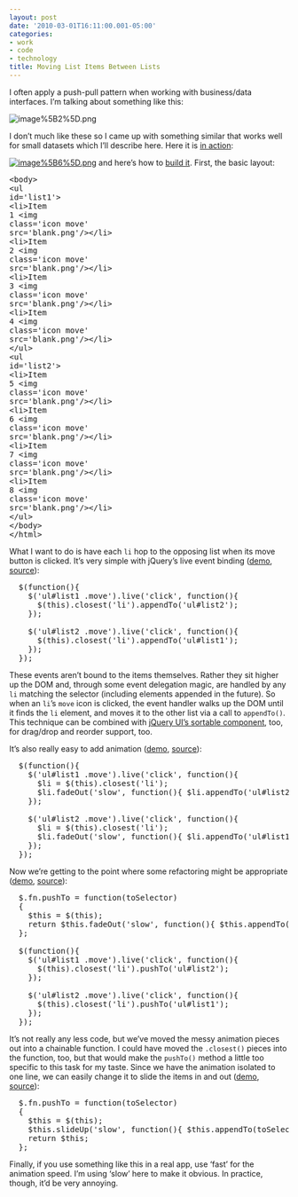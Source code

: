 ```yaml
---
layout: post
date: '2010-03-01T16:11:00.001-05:00'
categories:
- work
- code
- technology
title: Moving List Items Between Lists
---
```



I often apply a push-pull pattern when working with business/data interfaces. I’m talking about something like this:

![image%5B2%5D.png](image%5B2%5D.png) 

I don’t much like these so I came up with something similar that works well for small datasets which I’ll describe here. Here it is [in action](http://jsbin.com/ucoqi):

[![image%5B6%5D.png](image%5B6%5D.png)](http://jsbin.com/ucoqi) and here’s how to [build it](http://jsbin.com/ucoqi/edit). First, the basic layout:  <pre class="csharpcode"><span class="kwrd">&lt;</span><span class="html">body</span><span class="kwrd">&gt;</span>
  <span class="kwrd">&lt;</span><span class="html">ul</span> <span class="attr">id</span><span class="kwrd">='list1'</span><span class="kwrd">&gt;</span>
    <span class="kwrd">&lt;</span><span class="html">li</span><span class="kwrd">&gt;</span>Item 1 <span class="kwrd">&lt;</span><span class="html">img</span> <span class="attr">class</span><span class="kwrd">='icon move'</span> <span class="attr">src</span><span class="kwrd">='blank.png'</span><span class="kwrd">/&gt;&lt;/</span><span class="html">li</span><span class="kwrd">&gt;</span>
    <span class="kwrd">&lt;</span><span class="html">li</span><span class="kwrd">&gt;</span>Item 2 <span class="kwrd">&lt;</span><span class="html">img</span> <span class="attr">class</span><span class="kwrd">='icon move'</span> <span class="attr">src</span><span class="kwrd">='blank.png'</span><span class="kwrd">/&gt;&lt;/</span><span class="html">li</span><span class="kwrd">&gt;</span>
    <span class="kwrd">&lt;</span><span class="html">li</span><span class="kwrd">&gt;</span>Item 3 <span class="kwrd">&lt;</span><span class="html">img</span> <span class="attr">class</span><span class="kwrd">='icon move'</span> <span class="attr">src</span><span class="kwrd">='blank.png'</span><span class="kwrd">/&gt;&lt;/</span><span class="html">li</span><span class="kwrd">&gt;</span>
    <span class="kwrd">&lt;</span><span class="html">li</span><span class="kwrd">&gt;</span>Item 4 <span class="kwrd">&lt;</span><span class="html">img</span> <span class="attr">class</span><span class="kwrd">='icon move'</span> <span class="attr">src</span><span class="kwrd">='blank.png'</span><span class="kwrd">/&gt;&lt;/</span><span class="html">li</span><span class="kwrd">&gt;</span>
  <span class="kwrd">&lt;/</span><span class="html">ul</span><span class="kwrd">&gt;</span>
  <span class="kwrd">&lt;</span><span class="html">ul</span> <span class="attr">id</span><span class="kwrd">='list2'</span><span class="kwrd">&gt;</span>
    <span class="kwrd">&lt;</span><span class="html">li</span><span class="kwrd">&gt;</span>Item 5 <span class="kwrd">&lt;</span><span class="html">img</span> <span class="attr">class</span><span class="kwrd">='icon move'</span> <span class="attr">src</span><span class="kwrd">='blank.png'</span><span class="kwrd">/&gt;&lt;/</span><span class="html">li</span><span class="kwrd">&gt;</span>
    <span class="kwrd">&lt;</span><span class="html">li</span><span class="kwrd">&gt;</span>Item 6 <span class="kwrd">&lt;</span><span class="html">img</span> <span class="attr">class</span><span class="kwrd">='icon move'</span> <span class="attr">src</span><span class="kwrd">='blank.png'</span><span class="kwrd">/&gt;&lt;/</span><span class="html">li</span><span class="kwrd">&gt;</span>
    <span class="kwrd">&lt;</span><span class="html">li</span><span class="kwrd">&gt;</span>Item 7 <span class="kwrd">&lt;</span><span class="html">img</span> <span class="attr">class</span><span class="kwrd">='icon move'</span> <span class="attr">src</span><span class="kwrd">='blank.png'</span><span class="kwrd">/&gt;&lt;/</span><span class="html">li</span><span class="kwrd">&gt;</span>
    <span class="kwrd">&lt;</span><span class="html">li</span><span class="kwrd">&gt;</span>Item 8 <span class="kwrd">&lt;</span><span class="html">img</span> <span class="attr">class</span><span class="kwrd">='icon move'</span> <span class="attr">src</span><span class="kwrd">='blank.png'</span><span class="kwrd">/&gt;&lt;/</span><span class="html">li</span><span class="kwrd">&gt;</span>
  <span class="kwrd">&lt;/</span><span class="html">ul</span><span class="kwrd">&gt;</span>
  <span class="kwrd">&lt;/</span><span class="html">body</span><span class="kwrd">&gt;</span>
<span class="kwrd">&lt;/</span><span class="html">html</span><span class="kwrd">&gt;</span>​</pre>


What I want to do is have each <code>li</code> hop to the opposing list when its move button is clicked. It’s very simple with jQuery’s live event binding ([demo](http://jsbin.com/ucoqi/1), [source](http://jsbin.com/ucoqi/1/edit)):

<pre class="csharpcode">  $(<span class="kwrd">function</span>(){
    $(<span class="str">'ul#list1 .move'</span>).live(<span class="str">'click'</span>, <span class="kwrd">function</span>(){
      $(<span class="kwrd">this</span>).closest(<span class="str">'li'</span>).appendTo(<span class="str">'ul#list2'</span>);
    });
    
    $(<span class="str">'ul#list2 .move'</span>).live(<span class="str">'click'</span>, <span class="kwrd">function</span>(){
      $(<span class="kwrd">this</span>).closest(<span class="str">'li'</span>).appendTo(<span class="str">'ul#list1'</span>);
    });
  });</pre>





These events aren’t bound to the items themselves. Rather they sit higher up the DOM and, through some event delegation magic, are handled by any <code>li</code> matching the selector (including elements appended in the future). So when an <code>li</code>’s <code>move</code> icon is clicked, the event handler walks up the DOM until it finds the <code>li</code> element, and moves it to the other list via a call to <code>appendTo()</code>. This technique can be combined with [jQuery UI’s sortable component](http://jqueryui.com/demos/sortable/), too, for drag/drop and reorder support, too.


It’s also really easy to add animation ([demo](http://jsbin.com/ucoqi/3), [source](http://jsbin.com/ucoqi/3/edit)):

<pre class="csharpcode">  $(<span class="kwrd">function</span>(){
    $(<span class="str">'ul#list1 .move'</span>).live(<span class="str">'click'</span>, <span class="kwrd">function</span>(){
      $li = $(<span class="kwrd">this</span>).closest(<span class="str">'li'</span>);
      $li.fadeOut(<span class="str">'slow'</span>, <span class="kwrd">function</span>(){ $li.appendTo(<span class="str">'ul#list2'</span>).fadeIn(); });
    });
    
    $(<span class="str">'ul#list2 .move'</span>).live(<span class="str">'click'</span>, <span class="kwrd">function</span>(){
      $li = $(<span class="kwrd">this</span>).closest(<span class="str">'li'</span>);
      $li.fadeOut(<span class="str">'slow'</span>, <span class="kwrd">function</span>(){ $li.appendTo(<span class="str">'ul#list1'</span>).fadeIn(); });
    });
  });</pre>


Now we’re getting to the point where some refactoring might be appropriate ([demo](http://jsbin.com/ucoqi/5), [source](http://jsbin.com/ucoqi/5/edit)):

<pre class="csharpcode">  $.fn.pushTo = <span class="kwrd">function</span>(toSelector)
  {
    $<span class="kwrd">this</span> = $(<span class="kwrd">this</span>);
    return $<span class="kwrd">this</span>.fadeOut(<span class="str">'slow'</span>, <span class="kwrd">function</span>(){ $<span class="kwrd">this</span>.appendTo(toSelector).fadeIn(); });   
  };
  
  $(<span class="kwrd">function</span>(){
    $(<span class="str">'ul#list1 .move'</span>).live(<span class="str">'click'</span>, <span class="kwrd">function</span>(){
      $(<span class="kwrd">this</span>).closest(<span class="str">'li'</span>).pushTo(<span class="str">'ul#list2'</span>);
    });
    
    $(<span class="str">'ul#list2 .move'</span>).live(<span class="str">'click'</span>, <span class="kwrd">function</span>(){
      $(<span class="kwrd">this</span>).closest(<span class="str">'li'</span>).pushTo(<span class="str">'ul#list1'</span>);
    });
  });</pre>


It’s not really any less code, but we’ve moved the messy animation pieces out into a chainable function. I could have moved the <code>.closest()</code> pieces into the function, too, but that would make the <code>pushTo()</code> method a little too specific to this task for my taste. Since we have the animation isolated to one line, we can easily change it to slide the items in and out ([demo](http://jsbin.com/ucoqi/7), [source](http://jsbin.com/ucoqi/7/edit)):

<pre class="csharpcode">  $.fn.pushTo = <span class="kwrd">function</span>(toSelector)
  {
    $<span class="kwrd">this</span> = $(<span class="kwrd">this</span>);
    $<span class="kwrd">this</span>.slideUp(<span class="str">'slow'</span>, <span class="kwrd">function</span>(){ $<span class="kwrd">this</span>.appendTo(toSelector).slideDown(); });   
    <span class="kwrd">return</span> $<span class="kwrd">this</span>;
  };</pre>


Finally, if you use something like this in a real app, use ‘fast’ for the animation speed. I’m using ‘slow’ here to make it obvious. In practice, though, it’d be very annoying. 